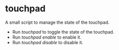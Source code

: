 # touchpad
A small script to manage the state of the touchpad.

* Run _touchpad_ to toggle the state of the touchpad.
* Run _touchpad enable_ to enable it.
* Run _touchpad disable_ to disable it.
